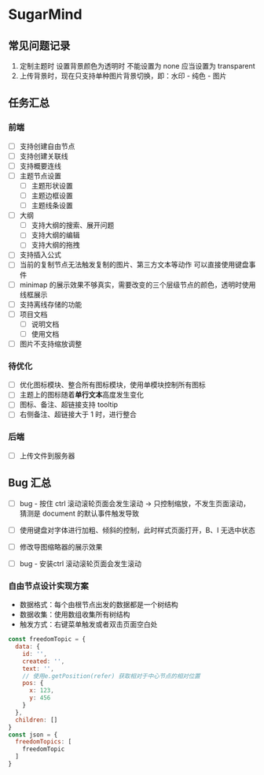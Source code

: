 # SugarMind

## 常见问题记录

1. 定制主题时 设置背景颜色为透明时 不能设置为 none 应当设置为 transparent
2. 上传背景时，现在只支持单种图片背景切换，即：水印 - 纯色 - 图片

## 任务汇总

### 前端

- [ ] 支持创建自由节点
- [ ] 支持创建关联线
- [ ] 支持概要连线
- [ ] 主题节点设置
  - [ ] 主题形状设置
  - [ ] 主题边框设置
  - [ ] 主题线条设置
- [ ] 大纲
  - [ ] 支持大纲的搜索、展开问题
  - [ ] 支持大纲的编辑
  - [ ] 支持大纲的拖拽
- [ ] 支持插入公式
- [ ] 当前的复制节点无法触发复制的图片、第三方文本等动作 可以直接使用键盘事件
- [ ] minimap 的展示效果不够真实，需要改变的三个层级节点的颜色，透明时使用线框展示
- [ ] 支持离线存储的功能
- [ ] 项目文档
  - [ ] 说明文档
  - [ ] 使用文档
- [ ] 图片不支持缩放调整

### 待优化

- [ ] 优化图标模块、整合所有图标模块，使用单模块控制所有图标
- [ ] 主题上的图标随着**单行文本**高度发生变化
- [ ] 图标、备注、超链接支持 tooltip
- [ ] 右侧备注、超链接大于 1 时，进行整合

### 后端

- [ ] 上传文件到服务器

## Bug 汇总

- [ ] bug - 按住 ctrl 滚动滚轮页面会发生滚动 -> 只控制缩放，不发生页面滚动，猜测是 document 的默认事件触发导致
- [ ] 使用键盘对字体进行加粗、倾斜的控制，此时样式页面打开，B、I 无选中状态
- [ ] 修改导图缩略器的展示效果
- [ ] bug - 安装ctrl 滚动滚轮页面会发生滚动


### 自由节点设计实现方案
- 数据格式：每个由根节点出发的数据都是一个树结构
- 数据收集：使用数组收集所有树结构
- 触发方式：右键菜单触发或者双击页面空白处

```javascript
const freedomTopic = {
  data: {
    id: '',
    created: '',
    text: '',
    // 使用e.getPosition(refer) 获取相对于中心节点的相对位置
    pos: {
      x: 123,
      y: 456
    }
  },
  children: []
}
const json = {
  freedomTopics: [
    freedomTopic
  ]
}
```
